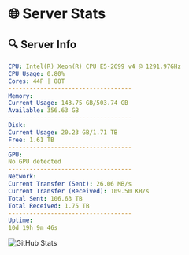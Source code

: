 # 🌐 Server Stats
## 🔍 Server Info
```yaml
CPU: Intel(R) Xeon(R) CPU E5-2699 v4 @ 1291.97GHz
CPU Usage: 0.80%
Cores: 44P | 88T
-----------------------------------
Memory:
Current Usage: 143.75 GB/503.74 GB
Available: 356.63 GB
-----------------------------------
Disk:
Current Usage: 20.23 GB/1.71 TB
Free: 1.61 TB
-----------------------------------
GPU:
No GPU detected
-----------------------------------
Network:
Current Transfer (Sent): 26.06 MB/s
Current Transfer (Received): 109.50 KB/s
Total Sent: 106.63 TB
Total Received: 1.75 TB
-----------------------------------
Uptime:
10d 19h 9m 46s
```
![GitHub Stats](https://img.shields.io/badge/Updated-2025-02-18_17:53:04-blue)